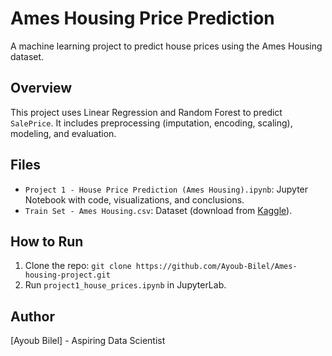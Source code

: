 # Ames Housing Price Prediction

A machine learning project to predict house prices using the Ames Housing dataset.

## Overview
This project uses Linear Regression and Random Forest to predict `SalePrice`. 
It includes preprocessing (imputation, encoding, scaling), modeling, and evaluation.

## Files
- `Project 1 - House Price Prediction (Ames Housing).ipynb`: Jupyter Notebook with code, visualizations, and conclusions.
- `Train Set - Ames Housing.csv`: Dataset (download from [Kaggle](https://www.kaggle.com/competitions/house-prices-advanced-regression-techniques/data)).

## How to Run
1. Clone the repo: `git clone https://github.com/Ayoub-Bilel/Ames-housing-project.git`
2. Run `project1_house_prices.ipynb` in JupyterLab.

## Author
[Ayoub Bilel] - Aspiring Data Scientist

